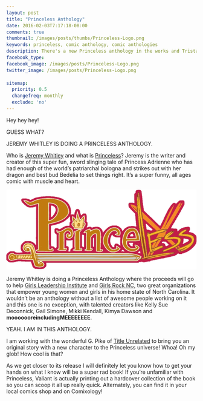 ```yaml
---
layout: post
title: "Princeless Anthology"
date: 2016-02-03T7:17:18-08:00
comments: true
thumbnail: /images/posts/thumbs/Princeless-Logo.png
keywords: princeless, comic anthology, comic anthologies
description: There's a new Princeless anthology in the works and Tristan J. Tarwater has been asked to write for it!
facebook_type:
facebook_image: /images/posts/Princeless-Logo.png
twitter_image: /images/posts/Princeless-Logo.png

sitemap:
  priority: 0.5
  changefreq: monthly
  exclude: 'no'
---
```

Hey hey hey!

GUESS WHAT?

JEREMY WHITLEY IS DOING A PRINCELESS ANTHOLOGY. 

Who is [Jeremy Whitley](https://about.me/jeremywhitley) and what is [Princeless](http://www.amazon.com/dp/1939352541/?tag=bathelup-20)? Jeremy is the writer and creator of this super fun, sword slinging tale of Princess Adrienne who has had enough of the world’s patriarchal bologna and strikes out with her dragon and best bud Bedelia to set things right. It’s a super funny, all ages comic with muscle and heart. 

![Princeless Logo](/images/posts/Princeless-Logo.png "Princeless Logo")


Jeremy Whitley is doing a Princeless Anthology where the proceeds will go to help [Girls Leadership Institute](http://girlsleadership.org/) and [Girls Rock NC](http://www.girlsrocknc.org/), two great organizations that empower young women and girls in his home state of North Carolina. It wouldn’t be an anthology without a list of awesome people working on it and this one is no exception, with talented creators like Kelly Sue Deconnick, Gail Simone, Mikki Kendall, Kimya Dawson and **mooooooreincludingMEEEEEEEE**.

YEAH. I AM IN THIS ANTHOLOGY. 

I am working with the wonderful G. Pike of [Title Unrelated](http://www.titleunrelated.com/) to bring you an original story with a new character to the Princeless universe! Whoa! Oh my glob! How cool is that?

As we get closer to its release I will definitely let you know how to get your hands on what I know will be a super rad book! If you’re unfamiliar with Princeless, Valiant is actually printing out a hardcover collection of the book so you can scoop it all up really quick. Alternately, you can find it in your local comics shop and on Comixology!
